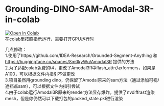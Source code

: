 # Grounding-DINO-SAM-Amodal-3R-in-colab
[![Open In Colab](https://colab.research.google.com/assets/colab-badge.svg)](
https://colab.research.google.com/github/michaelz9436/GroundingDINO_SAM_Amodal3R_in_colab/blob/main/DINO_SAM_Amodal3R.ipynb)  
在colab里按照指示运行，需要打开GPU运行时

几点修改：  
1.使用了https://github.com/IDEA-Research/Grounded-Segment-Anything 和 https://huggingface.co/spaces/Sm0kyWu/Amodal3R 提供的方法  
2.为了适配colab免费的t4，更改了Amodal3R中flash_attn为xformers，如果是A100，可以根据文件内指引不做更改  
3.项目虽然用grounding dino，仍保留了Amodal原来的sam方法（通过添加可视/遮挡点sam），可以根据文件内指引尝试  
4.由于colab运行Amodal3R原来的render方法显存爆炸，提供了nvdiffrast渲染mesh，但是你仍然可以下载打包的packed_state.pkl进行渲染  
